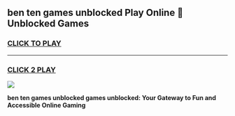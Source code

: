 
## ben ten games unblocked Play Online 👋 Unblocked Games
<h3>
<a href="https://premium.freeplayer.one?title=ben_ten_games_unblocked&ref=19F">CLICK TO PLAY</a></h3>
<hr>

<h3>
<a href="https://premium.freeplayer.one?title=ben_ten_games_unblocked&ref=19F">CLICK 2 PLAY</a>
  
</h3>

<a href="https://premium.freeplayer.one?title=ben_ten_games_unblocked&ref=19F"><img src="https://clearcache.store/games.png"></a>


**ben ten games unblocked games unblocked: Your Gateway to Fun and Accessible Online Gaming**
